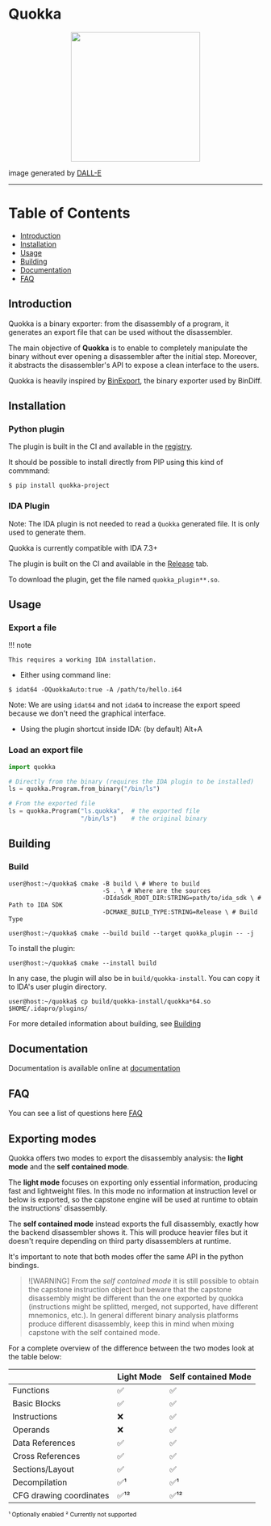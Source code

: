 # Quokka

<p align="center">
	<img src="https://raw.githubusercontent.com/quarkslab/quokka/main/docs/img/logo.png"  width="256" height="256">
</p>

image generated by [DALL-E](https://labs.openai.com/s/3k4LtWP564OYrVCIeoGmefMB)


---

Table of Contents
=================

* [Introduction](#introduction)
* [Installation](#installation)
* [Usage](#usage)
* [Building](#building)
* [Documentation](#documentation)
* [FAQ](#faq)

## Introduction

Quokka is a binary exporter: from the disassembly of a program, it generates
an export file that can be used without the disassembler.

The main objective of **Quokka** is to enable to completely manipulate the
binary without ever opening a disassembler after the initial step. Moreover, it
abstracts the disassembler's API to expose a clean interface to the users.

Quokka is heavily inspired by [BinExport](https://github.com/google/binexport),
the binary exporter used by BinDiff.

## Installation

### Python plugin

The plugin is built in the CI and available in the
[registry](https://github.com/quarkslab/quokka/packages).

It should be possible to install directly from PIP using this kind of commmand:

```commandline
$ pip install quokka-project
```

### IDA Plugin

Note: The IDA plugin is not needed to read a `Quokka` generated file. It is
only used to generate them.

Quokka is currently compatible with IDA 7.3+

The plugin is built on the CI and available in the
[Release](https://github.com/quarkslab/quokka/releases/new) tab.

To download the plugin, get the file named `quokka_plugin**.so`.

## Usage

### Export a file

!!! note

    This requires a working IDA installation.


- Either using command line:
```commandline
$ idat64 -OQuokkaAuto:true -A /path/to/hello.i64
```

Note: We are using `idat64` and not `ida64` to increase the export speed
because we don't need the graphical interface.

- Using the plugin shortcut inside IDA: (by default) Alt+A

### Load an export file

```python
import quokka

# Directly from the binary (requires the IDA plugin to be installed)
ls = quokka.Program.from_binary("/bin/ls")

# From the exported file
ls = quokka.Program("ls.quokka",  # the exported file 
                    "/bin/ls")    # the original binary
```

## Building

### Build

```console
user@host:~/quokka$ cmake -B build \ # Where to build
                          -S . \ # Where are the sources
                          -DIdaSdk_ROOT_DIR:STRING=path/to/ida_sdk \ # Path to IDA SDK 
                          -DCMAKE_BUILD_TYPE:STRING=Release \ # Build Type

user@host:~/quokka$ cmake --build build --target quokka_plugin -- -j
```

To install the plugin:

```console
user@host:~/quokka$ cmake --install build
```

In any case, the plugin will also be in `build/quokka-install`. You can
copy it to IDA's user plugin directory.

```console
user@host:~/quokka$ cp build/quokka-install/quokka*64.so $HOME/.idapro/plugins/
```

For more detailed information about building, see [Building](docs/installation.md#ida-plugin)

## Documentation
Documentation is available online at
[documentation](https://quarkslab.github.io/quokka/)

## FAQ
You can see a list of questions here [FAQ](docs/FAQ.md)

## Exporting modes

Quokka offers two modes to export the disassembly analysis: the **light mode** and the **self contained mode**.

The **light mode** focuses on exporting only essential information, producing fast and lightweight files. In this mode no information at instruction level or below is exported, so the capstone engine will be used at runtime to obtain the instructions' disassembly.

The **self contained mode** instead exports the full disassembly, exactly how the backend disassembler shows it. This will produce heavier files but it doesn't require depending on third party disassemblers at runtime.

It's important to note that both modes offer the same API in the python bindings.

> ![WARNING]
> From the *self contained mode* it is still possible to obtain the capstone instruction object
> but beware that the capstone disassembly might be different than the one exported by quokka
> (instructions might be splitted, merged, not supported, have different mnemonics, etc.).
> In general different binary analysis platforms produce different disassembly, keep this in mind
> when mixing capstone with the self contained mode.

For a complete overview of the difference between the two modes look at the table below:

|  | Light Mode | Self contained Mode |
| -------- | -------- | -------- |
| Functions | ✅ | ✅ |
| Basic Blocks | ✅ | ✅ |
| Instructions | ❌ | ✅ |
| Operands | ❌ | ✅ |
| Data References | ✅ | ✅ |
| Cross References | ✅ | ✅ |
| Sections/Layout | ✅ | ✅ |
| Decompilation | ✅¹ | ✅¹ |
| CFG drawing coordinates | ✅¹² | ✅¹² |

<sup>¹ Optionally enabled</sup>
<sup>² Currently not supported</sup>
